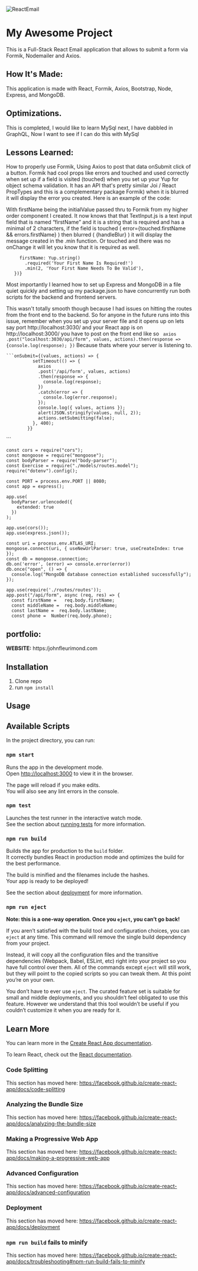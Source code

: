![ReactEmail](public/App.png)


# My Awesome Project
This is a Full-Stack React Email application that allows to submit a form via Formik, Nodemailer and Axios.

## How It's Made:
This application is made with React, Formik, Axios, Bootstrap, Node, Express, and MongoDB.

## Optimizations.
This is completed, I would like to learn MySql next, I have dabbled in GraphQL, Now I want to see if I can do this with MySql 

## Lessons Learned:
How to properly use Formik, Using Axios to post that data onSubmit click of a button.
Formik had cool props like errors and touched and used correctly when set up if a field is visited (touched) when you set up your Yup for object schema validation. It has an API that's pretty similar Joi / React PropTypes and this is a complementary package Formik) when it is blurred it will display the error you created. Here is an example of the code:

With firstName being the initialValue passed thru to Formik from my higher order component I created. It now knows that that TextInput.js is a text input field that is named “firstName” and it is a string that is required and has a minimal of 2 characters, if the field is touched ( error={touched.firstName && errors.firstName} ) then blurred ( {handleBlur} ) it will display the message created in the .min function. Or touched and there was no onChange it will let you know that it is required as well.


```validationSchema={Yup.object().shape({
     firstName: Yup.string()
       .required('Your First Name Is Required!')
       .min(2, 'Your First Name Needs To Be Valid'),
   })}
```


Most importantly I learned how to set up Express and MongoDB in a file quiet quickly and setting up my package.json to have concurrently run both scripts for the backend and frontend servers.

This wasn't totally smooth though because I had issues on hitting the routes from the front end to the backend. So for anyone in the future runs into this issue, remember when you set up your server file and it opens up on lets say port http://localhost:3030/ and your React app is on http://localhost:3000/ you have to post on the front end like so ` axios .post("localhost:3030/api/form", values, actions).then(response => {console.log(response); })` Because thats where your server is listening to.

    ```onSubmit={(values, actions) => {
              setTimeout(() => {
                axios
                .post('/api/form', values, actions)
                .then(response => {
                  console.log(response);
                })
                .catch(error => {
                  console.log(error.response);
                });
                console.log({ values, actions });
                alert(JSON.stringify(values, null, 2));
                actions.setSubmitting(false);
              }, 400);
            }}

<form action="http://localhost:3030/api/form" method="POST" onSubmit={handleSubmit}>```

```const express = require("express");
const cors = require("cors");
const mongoose = require("mongoose");
const bodyParser = require("body-parser");
const Exercise = require("./models/routes.model");
require("dotenv").config();
​
const PORT = process.env.PORT || 8080;
const app = express();
​
app.use(
  bodyParser.urlencoded({
    extended: true
  })
);
​
app.use(cors());
app.use(express.json());
​
const uri = process.env.ATLAS_URI;
mongoose.connect(uri, { useNewUrlParser: true, useCreateIndex: true });
const db = mongoose.connection;
db.on('error', (error) => console.error(error))
db.once("open", () => {
  console.log("MongoDB database connection established successfully");
});
​
app.use(require('./routes/routes'));
app.post("/api/form", async (req, res) => {
  const firstName =   req.body.firstName;
  const middleName =  req.body.middleName;
  const lastName =  req.body.lastName;
  const phone =  Number(req.body.phone);
```




## portfolio:
**WEBSITE:** https:/johnfleurimond.com

## Installation

1. Clone repo
2. run `npm install`

## Usage


## Available Scripts

In the project directory, you can run:

### `npm start`

Runs the app in the development mode.<br>
Open [http://localhost:3000](http://localhost:3000) to view it in the browser.

The page will reload if you make edits.<br>
You will also see any lint errors in the console.

### `npm test`

Launches the test runner in the interactive watch mode.<br>
See the section about [running tests](https://facebook.github.io/create-react-app/docs/running-tests) for more information.

### `npm run build`

Builds the app for production to the `build` folder.<br>
It correctly bundles React in production mode and optimizes the build for the best performance.

The build is minified and the filenames include the hashes.<br>
Your app is ready to be deployed!

See the section about [deployment](https://facebook.github.io/create-react-app/docs/deployment) for more information.

### `npm run eject`

**Note: this is a one-way operation. Once you `eject`, you can’t go back!**

If you aren’t satisfied with the build tool and configuration choices, you can `eject` at any time. This command will remove the single build dependency from your project.

Instead, it will copy all the configuration files and the transitive dependencies (Webpack, Babel, ESLint, etc) right into your project so you have full control over them. All of the commands except `eject` will still work, but they will point to the copied scripts so you can tweak them. At this point you’re on your own.

You don’t have to ever use `eject`. The curated feature set is suitable for small and middle deployments, and you shouldn’t feel obligated to use this feature. However we understand that this tool wouldn’t be useful if you couldn’t customize it when you are ready for it.

## Learn More

You can learn more in the [Create React App documentation](https://facebook.github.io/create-react-app/docs/getting-started).

To learn React, check out the [React documentation](https://reactjs.org/).

### Code Splitting

This section has moved here: https://facebook.github.io/create-react-app/docs/code-splitting

### Analyzing the Bundle Size

This section has moved here: https://facebook.github.io/create-react-app/docs/analyzing-the-bundle-size

### Making a Progressive Web App

This section has moved here: https://facebook.github.io/create-react-app/docs/making-a-progressive-web-app

### Advanced Configuration

This section has moved here: https://facebook.github.io/create-react-app/docs/advanced-configuration

### Deployment

This section has moved here: https://facebook.github.io/create-react-app/docs/deployment

### `npm run build` fails to minify

This section has moved here: https://facebook.github.io/create-react-app/docs/troubleshooting#npm-run-build-fails-to-minify